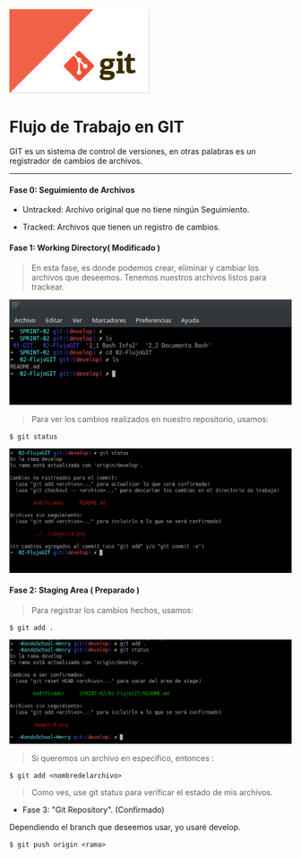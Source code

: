 <img src="/images/1.png" width="250">

# Flujo de Trabajo en GIT

 GIT es un sistema de control de versiones, en otras palabras es un registrador de cambios de archivos.


---
#### Fase 0: Seguimiento de Archivos

- Untracked: Archivo original que no tiene ningún Seguimiento.

- Tracked: Archivos que tienen un registro de cambios.


#### Fase 1: Working Directory( Modificado )

  > En esta fase, es donde podemos crear, eliminar y cambiar los archivos que deseemos. Tenemos nuestros archivos listos para trackear.

<img src="/images/4.png">

  > Para ver los cambios realizados en nuestro repositorio, usamos:
 ~~~
 $ git status
 ~~~

<img src="/images/5.png" width="600">



#### Fase 2: Staging Area ( Preparado )

> Para registrar los cambios hechos, usamos:
~~~
$ git add .
~~~
<img src="/images/6.png">

 >Si queremos un archivo en especifico, entonces :
~~~
$ git add <nombredelarchivo>
~~~  


>Como ves, use git status para verificar el estado de mis archivos.

- Fase 3: "Git Repository". (Confirmado)


Dependiendo el branch que deseemos usar, yo usaré develop.

~~~
$ git push origin <rama>
~~~  
